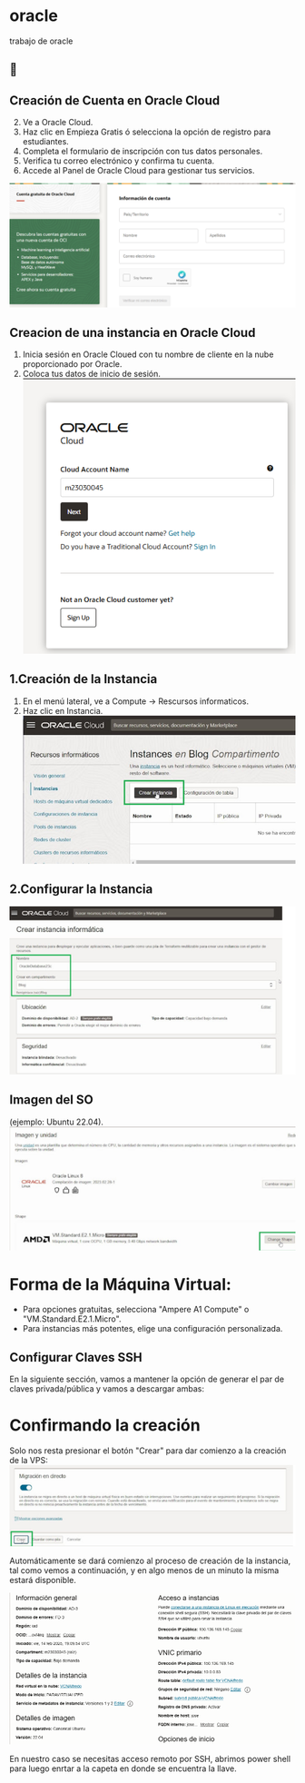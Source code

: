 # oracle
trabajo de oracle

## 🚀

## Creación de Cuenta en Oracle Cloud
2. Ve a Oracle Cloud. 
3. Haz clic en Empieza Gratis ó selecciona la opción de registro para estudiantes.
4. Completa el formulario de inscripción con tus datos personales.
5. Verifica tu correo electrónico y confirma tu cuenta.
6. Accede al Panel de Oracle Cloud para gestionar tus servicios.

![screen](https://github.com/JAlfredo420/Sistemas-Telem-ticos/blob/e894733406414ed0b886e38baaa08b5d65f75c11/Oracle/Ima/creatorin.png)
## Creacion de una instancia en Oracle Cloud
1. Inicia sesión en Oracle Cloued con tu nombre de cliente en la nube proporcionado por Oracle.
2. Coloca tus datos de inicio de sesión.
![screen](Oracle/Ima/sesion.png)

## 1.Creación de la Instancia
1. En el menú lateral, ve a Compute → Rescursos informaticos.
2. Haz clic en Instancia.
![screen](Oracle/Ima/image-1.png)



## 2.Configurar la Instancia
![screen](Oracle/Ima/configinst.png)
## Imagen del SO 
(ejemplo: Ubuntu 22.04).
![screen](Oracle/Ima/so.png)

# Forma de la Máquina Virtual:
* Para opciones gratuitas, selecciona "Ampere A1 Compute" o "VM.Standard.E2.1.Micro".
* Para instancias más potentes, elige una configuración personalizada.

## Configurar Claves SSH
En la siguiente sección, vamos a mantener la opción de generar el par de claves privada/pública y vamos a descargar ambas:

# Confirmando la creación
Solo nos resta presionar el botón "Crear" para dar comienzo a la creación de la VPS:
![screen](Oracle/Ima/crear.png)

Automáticamente se dará comienzo al proceso de creación de la instancia, tal como vemos a continuación, y en algo menos de un minuto la misma estará disponible.

![screen](Oracle/Ima/instancia.png)

En nuestro caso se necesitas acceso remoto por SSH, abrimos power shell para luego enrtar a la capeta en donde se encuentra la llave.

